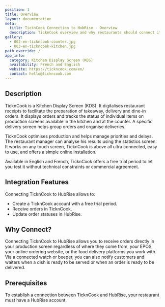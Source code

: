 ```yaml
---
position: 1
title: Overview
layout: documentation
meta:
  title: TicknCook Connection to HubRise - Overview
  description: TicknCook overview and why restaurants should connect it to HubRise. With a connection to HubRise orders are sent to the TicknCook production screen.
gallery:
  - 002-en-tickncook-counter.jpg
  - 003-en-tickncook-kitchen.jpg
path_override: /
app_info:
  category: Kitchen Display Screen (KDS)
  availability: French and English
  website: https://tickncook.com/en/
  contact: hello@tickncook.com
---
```


## Description

TicknCook is a Kitchen Display Screen (KDS). It digitalises restaurant receipts to facilitate the preparation of takeaway, delivery and dine-in orders.
It displays orders and tracks the status of individual items on production screens available in the kitchen and at the counter. A specific delivery screen helps group orders and organise deliveries.

TicknCook optimises production and helps manage priorities and delays. The restaurant manager can analyse his results using the statistics screen.
It works on any touch screen, TicknCook is above all ultra connected, easy to use, and offers a simple online installation.

Available in English and French, TicknCook offers a free trial period to let you test it without technical constraints or commercial agreement.

## Integration Features

Connecting TicknCook to HubRise allows to:

- Create a TicknCook account with a free trial period.
- Receive orders in TicknCook.
- Update order statuses in HubRise.

## Why Connect?

Connecting TicknCook to HubRise allows you to receive orders directly in your production screen regardless of where they come from, your EPOS, your online ordering website, or the food delivery platforms you work with. Via a connected watch or beeper, you can also notify customers and waiters when a dish is ready to be served or when an order is ready to be delivered.

## Prerequisites

To establish a connection between TicknCook and HubRise, your restaurant must have a HubRise account.
